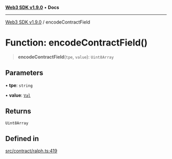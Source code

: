 [**Web3 SDK v1.9.0**](../README.md) • **Docs**

***

[Web3 SDK v1.9.0](../globals.md) / encodeContractField

# Function: encodeContractField()

> **encodeContractField**(`tpe`, `value`): `Uint8Array`

## Parameters

• **tpe**: `string`

• **value**: [`Val`](../type-aliases/Val.md)

## Returns

`Uint8Array`

## Defined in

[src/contract/ralph.ts:419](https://github.com/Mystic-Nayy/alephium-web3/blob/c1afd789a197ce5fe21f08c2965942090157c33d/packages/web3/src/contract/ralph.ts#L419)
